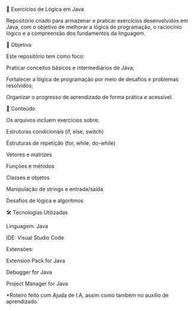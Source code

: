 🧠 Exercícios de Lógica em Java

Repositório criado para armazenar e praticar exercícios desenvolvidos em Java, com o objetivo de melhorar a lógica de programação, o raciocínio lógico e a compreensão dos fundamentos da linguagem.

🎯 Objetivo

Este repositório tem como foco:

Praticar conceitos básicos e intermediários de Java;

Fortalecer a lógica de programação por meio de desafios e problemas resolvidos;

Organizar o progresso de aprendizado de forma prática e acessível.

🧩 Conteúdo

Os arquivos incluem exercícios sobre:

Estruturas condicionais (if, else, switch)

Estruturas de repetição (for, while, do-while)

Vetores e matrizes

Funções e métodos

Classes e objetos

Manipulação de strings e entrada/saída

Desafios de lógica e algoritmos

🛠️ Tecnologias Utilizadas

Linguagem: Java

IDE: Visual Studio Code

Extensões:

Extension Pack for Java

Debugger for Java

Project Manager for Java

*Roteiro feito com Ajuda de I.A, assim como também no auxilio de aprendizado.
